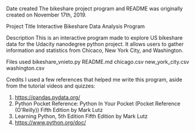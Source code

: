 Date created
The bikeshare project program and README was originally created on November 17th, 2019.

Project Title
Interactive Bikeshare Data Analysis Program

Description
This is an interactive program made to explore US bikeshare data for the Udacity nanodegree python project. It allows users to gather information and statistics from Chicaco, New York City, and Washington.

Files used
bikeshare_vnieto.py
README.md
chicago.csv
new_york_city.csv
washington.csv

Credits
I used a few references that helped me write this program, aside from the tutorial videos and quizzes:

1. https://pandas.pydata.org/
2. Python Pocket Reference: Python In Your Pocket (Pocket Reference (O'Reilly)) Fifth Edition by Mark Lutz
3. Learning Python, 5th Edition Fifth Edition by Mark Lutz
4. https://www.python.org/doc/

